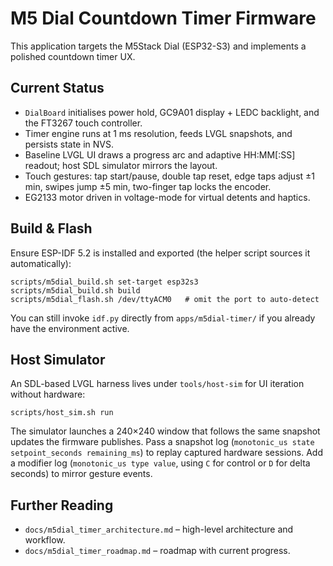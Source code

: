 # M5 Dial Countdown Timer Firmware

This application targets the M5Stack Dial (ESP32-S3) and implements a polished countdown timer UX.

## Current Status

- `DialBoard` initialises power hold, GC9A01 display + LEDC backlight, and the FT3267 touch controller.
- Timer engine runs at 1 ms resolution, feeds LVGL snapshots, and persists state in NVS.
- Baseline LVGL UI draws a progress arc and adaptive HH:MM[:SS] readout; host SDL simulator mirrors the layout.
- Touch gestures: tap start/pause, double tap reset, edge taps adjust ±1 min, swipes jump ±5 min, two-finger tap locks the encoder.
- EG2133 motor driven in voltage-mode for virtual detents and haptics.

## Build & Flash

Ensure ESP-IDF 5.2 is installed and exported (the helper script sources it automatically):

```
scripts/m5dial_build.sh set-target esp32s3
scripts/m5dial_build.sh build
scripts/m5dial_flash.sh /dev/ttyACM0   # omit the port to auto-detect
```

You can still invoke `idf.py` directly from `apps/m5dial-timer/` if you already have the environment active.

## Host Simulator

An SDL-based LVGL harness lives under `tools/host-sim` for UI iteration without hardware:

```
scripts/host_sim.sh run
```

The simulator launches a 240×240 window that follows the same snapshot updates the firmware publishes.
Pass a snapshot log (`monotonic_us state setpoint_seconds remaining_ms`) to replay captured hardware sessions.
Add a modifier log (`monotonic_us type value`, using `C` for control or `D` for delta seconds) to mirror gesture events.

## Further Reading

- `docs/m5dial_timer_architecture.md` – high-level architecture and workflow.
- `docs/m5dial_timer_roadmap.md` – roadmap with current progress.
